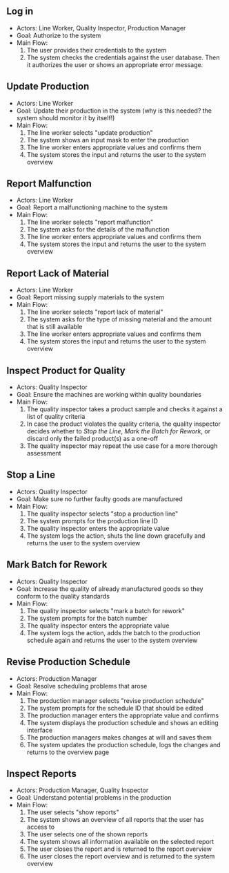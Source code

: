 ## Log in
- Actors: Line Worker, Quality Inspector,  Production Manager
- Goal: Authorize to the system
- Main Flow:
	1. The user provides their credentials to the system
	2. The system checks the credentials against the user database. Then it authorizes the user or shows an appropriate error message.
## Update Production
- Actors: Line Worker
- Goal: Update their production in the system (why is this needed? the system should monitor it by itself!)
- Main Flow:
	1. The line worker selects "update production"
	2. The system shows an input mask to enter the production
	3. The line worker enters appropriate values and confirms them
	4. The system stores the input and returns the user to the system overview
## Report Malfunction
- Actors: Line Worker
- Goal: Report a malfunctioning machine to the system
- Main Flow:
	1. The line worker selects "report malfunction"
	2. The system asks for the details of the malfunction
	3. The line worker enters appropriate values and confirms them
	4. The system stores the input and returns the user to the system overview
## Report Lack of Material
- Actors: Line Worker
- Goal: Report missing supply materials to the system
- Main Flow:
	1. The line worker selects "report lack of material"
	2. The system asks for the type of missing material and the amount that is still available
	3. The line worker enters appropriate values and confirms them
	4. The system stores the input and returns the user to the system overview
## Inspect Product for Quality
- Actors: Quality Inspector
- Goal: Ensure the machines are working within quality boundaries
- Main Flow:
	1. The quality inspector takes a product sample and checks it against a list of quality criteria
	2. In case the product violates the quality criteria, the quality inspector decides whether to _Stop the Line_, _Mark the Batch for Rework_, or discard only the failed product(s) as a one-off
	3. The quality inspector may repeat the use case for a more thorough assessment
## Stop a Line
- Actors: Quality Inspector
- Goal: Make sure no further faulty goods are manufactured
- Main Flow:
	1. The quality inspector selects "stop a production line"
	2. The system prompts for the production line ID
	3. The quality inspector enters the appropriate value
	4. The system logs the action, shuts the line down gracefully and returns the user to the system overview
## Mark Batch for Rework
- Actors: Quality Inspector
- Goal: Increase the quality of already manufactured goods so they conform to the quality standards
- Main Flow:
	1. The quality inspector selects "mark a batch for rework"
	2. The system prompts for the batch number
	3. The quality inspector enters the appropriate value
	4. The system logs the action, adds the batch to the production schedule again and returns the user to the system overview
## Revise Production Schedule
- Actors: Production Manager
- Goal: Resolve scheduling problems that arose
- Main Flow:
	1. The production manager selects "revise production schedule"
	2. The system prompts for the schedule ID that should be edited
	3. The production manager enters the appropriate value and confirms
	4. The system displays the production schedule and shows an editing interface
	5. The production managers makes changes at will and saves them
	6. The system updates the production schedule, logs the changes and returns to the overview page
## Inspect Reports
- Actors: Production Manager, Quality Inspector
- Goal: Understand potential problems in the production
- Main Flow:
	1. The user selects "show reports"
	2. The system shows an overview of all reports that the user has access to
	3. The user selects one of the shown reports
	4. The system shows all information available on the selected report
	5. The user closes the report and is returned to the report overview
	6. The user closes the report overview and is returned to the system overview